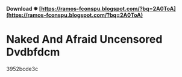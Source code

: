 **Download ✵ [https://ramos-fconspu.blogspot.com/?bq=2A0ToA](https://ramos-fconspu.blogspot.com/?bq=2A0ToA)**


 
# Naked And Afraid Uncensored Dvdbfdcm
 
  3952bcde3c
 
